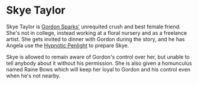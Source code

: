 # Skye Taylor

Skye Taylor is [Gordon Sparks'](characters/hypno-slutz/sparks-gordon.md) unrequited crush and best female friend. She's not in college, instead working at a floral nursery and as a freelance artist. She gets invited to dinner with Gordon during the story, and he has Angela use the [Hypnotic Penlight](Hypnotic%20Penlight) to prepare Skye.

Skye is allowed to remain aware of Gordon's control over her, but unable to tell anybody about it without his permission. She is also given a homunculus named Raine Bows which will keep her loyal to Gordon and his control even when he's not nearby.